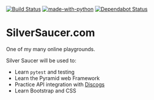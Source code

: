 [![Build Status](https://dev.azure.com/prcutler/Silver%20Saucer/_apis/build/status/prcutler.silversaucer?branchName=master)](https://dev.azure.com/prcutler/Silver%20Saucer/_build/latest?definitionId=8&branchName=master)
[![made-with-python](https://img.shields.io/badge/Made%20with-Python-1f425f.svg)](https://www.python.org/)
[![Dependabot Status](https://api.dependabot.com/badges/status?host=github&repo=prcutler/silversaucer)](https://dependabot.com)


# SilverSaucer.com 

One of my many online playgrounds.

Silver Saucer will be used to:

* Learn `pytest` and testing
* Learn the Pyramid web Framework
* Practice API integration with [Discogs](https://www.discogs.com)
* Learn Bootstrap and CSS
